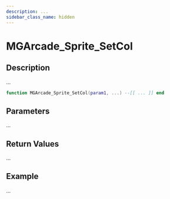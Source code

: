 ```yaml
---
description: ...
sidebar_class_name: hidden
---
```


# MGArcade_Sprite_SetCol

## Description

...

```lua
function MGArcade_Sprite_SetCol(param1, ...) --[[ ... ]] end
```

## Parameters

...

## Return Values

...

## Example

...

